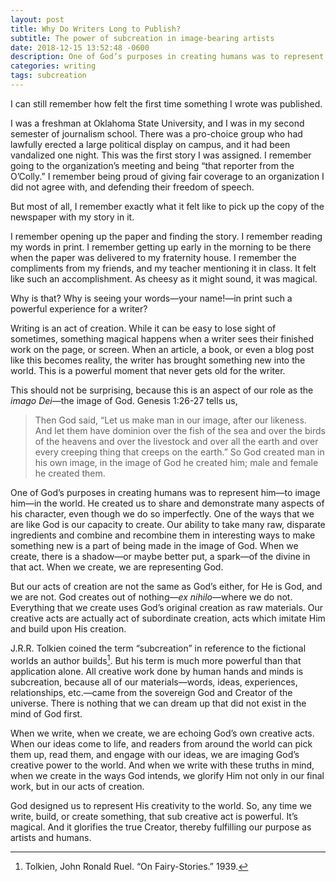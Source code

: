 ```yaml
---
layout: post
title: Why Do Writers Long to Publish?
subtitle: The power of subcreation in image-bearing artists
date: 2018-12-15 13:52:48 -0600
description: One of God’s purposes in creating humans was to represent him—to image him—in the world. Our ability to take many raw, disparate ingredients and combine and recombine them in interesting ways to make something new is a part of being made in the image of God. When we create, there is a shadow—or maybe better put, a spark—of the divine in that act.
categories: writing
tags: subcreation
---
```

I can still remember how felt the first time something I wrote was published. 

I was a freshman at Oklahoma State University, and I was in my second semester of journalism school. There was a pro-choice group who had lawfully erected a large political display on campus, and it had been vandalized one night. This was the first story I was assigned. I remember going to the organization’s meeting and being “that reporter from the O’Colly.” I remember being proud of giving fair coverage to an organization I did not agree with, and defending their freedom of speech.  

But most of all, I remember exactly what it felt like to pick up the copy of the newspaper with my story in it. 

I remember opening up the paper and finding the story. I remember reading my words in print. I remember getting up early in the morning to be there when the paper was delivered to my fraternity house. I remember the compliments from my friends, and my teacher mentioning it in class. It felt like such an accomplishment. As cheesy as it might sound, it was magical.

Why is that? Why is seeing your words—your name!—in print such a powerful experience for a writer?

Writing is an act of creation. While it can be easy to lose sight of sometimes, something magical happens when a writer sees their finished work on the page, or screen. When an article, a book, or even a blog post like this becomes reality, the writer has brought something new into the world. This is a powerful moment that never gets old for the writer.

This should not be surprising, because this is an aspect of our role as the *imago Dei*—the image of God. Genesis 1:26-27 tells us,

> Then God said, “Let us make man in our image, after our likeness. And let them have dominion over the fish of the sea and over the birds of the heavens and over the livestock and over all the earth and over every creeping thing that creeps on the earth.” 
> So God created man in his own image, in the image of God he created him; male and female he created them.

One of God’s purposes in creating humans was to represent him—to image him—in the world. He created us to share and demonstrate many aspects of his character, even though we do so imperfectly.  One of the ways that we are like God is our capacity to create. Our ability to take many raw, disparate ingredients and combine and recombine them in interesting ways to make something new is a part of being made in the image of God. When we create, there is a shadow—or maybe better put, a spark—of the divine in that act. When we create, we are representing God.

But our acts of creation are not the same as God’s either, for He is God, and we are not. God creates out of nothing—*ex nihilo*—where we do not. Everything that we create uses God’s original creation as raw materials. Our creative acts are actually act of subordinate creation, acts which imitate Him and build upon His creation.

J.R.R. Tolkien coined the term “subcreation” in reference to the fictional worlds an author builds[^1]. But his term is much more powerful than that application alone. All creative work done by human hands and minds is subcreation, because all of our materials—words, ideas, experiences, relationships, etc.—came from the sovereign God and Creator of the universe. There is nothing that we can dream up that did not exist in the mind of God first.

When we write, when we create, we are echoing God’s own creative acts. When our ideas come to life, and readers from around the world can pick them up, read them, and engage with our ideas, we are imaging God’s creative power to the world. And when we write with these truths in mind, when we create in the ways God intends, we glorify Him not only in our final work, but in our acts of creation. 

God designed us to represent His creativity to the world. So, any time we write, build, or create something, that sub creative act is powerful. It’s magical. And it glorifies the true Creator, thereby fulfilling our purpose as artists and humans.

[^1]: Tolkien, John Ronald Ruel. “On Fairy-Stories.” 1939. 
